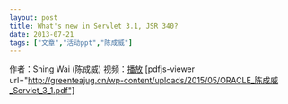 ```yaml
---
layout: post
title: What's new in Servlet 3.1, JSR 340?
date: 2013-07-21
tags: ["文章","活动ppt","陈成威"]
---
```


作者：Shing Wai (陈成威)
视频：[播放](http://www.chinalecture.com/lecture/play10458.html)
[pdfjs-viewer url="http://greenteajug.cn/wp-content/uploads/2015/05/ORACLE_陈成威_Servlet_3_1.pdf"]
